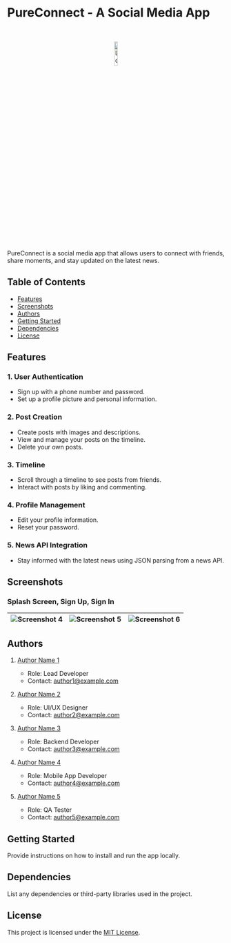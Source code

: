 # PureConnect - A Social Media App

<br>

<p align="center">
  <img src="https://raw.githubusercontent.com/IsratTasnimEsha/Social-Media-App/main/assets/88322977/f5789813-5b53-4559-9878-58d2e7d70c22.png" alt="Logo" width="12%">
</p>

PureConnect is a social media app that allows users to connect with friends, share moments, and stay updated on the latest news.

## Table of Contents
- [Features](#features)
- [Screenshots](#screenshots)
- [Authors](#authors)
- [Getting Started](#getting-started)
- [Dependencies](#dependencies)
- [License](#license)

## Features

### 1. User Authentication
- Sign up with a phone number and password.
- Set up a profile picture and personal information.

### 2. Post Creation
- Create posts with images and descriptions.
- View and manage your posts on the timeline.
- Delete your own posts.

### 3. Timeline
- Scroll through a timeline to see posts from friends.
- Interact with posts by liking and commenting.

### 4. Profile Management
- Edit your profile information.
- Reset your password.

### 5. News API Integration
- Stay informed with the latest news using JSON parsing from a news API.

## Screenshots

### Splash Screen, Sign Up, Sign In

| ![Screenshot 4](https://github.com/IsratTasnimEsha/Social-Media-App/assets/88322977/0439e77b-4d27-4984-a30a-b20b7c84e50a.png) | ![Screenshot 5](https://github.com/IsratTasnimEsha/Social-Media-App/assets/88322977/4d4f02d3-3966-4931-987c-4cdec45e8530.png) | ![Screenshot 6](https://github.com/IsratTasnimEsha/Social-Media-App/assets/88322977/33467ad4-cb8b-4a46-aa32-ff77667c2c17.png) |
|---|---|---|

## Authors

1. [Author Name 1](https://github.com/author1)
   - Role: Lead Developer
   - Contact: author1@example.com

2. [Author Name 2](https://github.com/author2)
   - Role: UI/UX Designer
   - Contact: author2@example.com

3. [Author Name 3](https://github.com/author3)
   - Role: Backend Developer
   - Contact: author3@example.com

4. [Author Name 4](https://github.com/author4)
   - Role: Mobile App Developer
   - Contact: author4@example.com

5. [Author Name 5](https://github.com/author5)
   - Role: QA Tester
   - Contact: author5@example.com

## Getting Started

Provide instructions on how to install and run the app locally.

## Dependencies

List any dependencies or third-party libraries used in the project.

## License

This project is licensed under the [MIT License](LICENSE).
